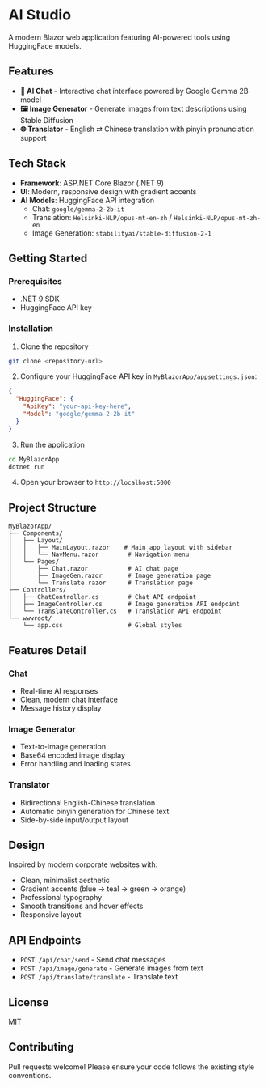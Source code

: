 # AI Studio

A modern Blazor web application featuring AI-powered tools using HuggingFace models.

## Features

- **💬 AI Chat** - Interactive chat interface powered by Google Gemma 2B model
- **🖼️ Image Generator** - Generate images from text descriptions using Stable Diffusion
- **🌐 Translator** - English ⇄ Chinese translation with pinyin pronunciation support

## Tech Stack

- **Framework**: ASP.NET Core Blazor (.NET 9)
- **UI**: Modern, responsive design with gradient accents
- **AI Models**: HuggingFace API integration
  - Chat: `google/gemma-2-2b-it`
  - Translation: `Helsinki-NLP/opus-mt-en-zh` / `Helsinki-NLP/opus-mt-zh-en`
  - Image Generation: `stabilityai/stable-diffusion-2-1`

## Getting Started

### Prerequisites

- .NET 9 SDK
- HuggingFace API key

### Installation

1. Clone the repository
```bash
git clone <repository-url>
```

2. Configure your HuggingFace API key in `MyBlazorApp/appsettings.json`:
```json
{
  "HuggingFace": {
    "ApiKey": "your-api-key-here",
    "Model": "google/gemma-2-2b-it"
  }
}
```

3. Run the application
```bash
cd MyBlazorApp
dotnet run
```

4. Open your browser to `http://localhost:5000`

## Project Structure

```
MyBlazorApp/
├── Components/
│   ├── Layout/
│   │   ├── MainLayout.razor    # Main app layout with sidebar
│   │   └── NavMenu.razor        # Navigation menu
│   └── Pages/
│       ├── Chat.razor           # AI chat page
│       ├── ImageGen.razor       # Image generation page
│       └── Translate.razor      # Translation page
├── Controllers/
│   ├── ChatController.cs        # Chat API endpoint
│   ├── ImageController.cs       # Image generation API endpoint
│   └── TranslateController.cs   # Translation API endpoint
└── wwwroot/
    └── app.css                  # Global styles
```

## Features Detail

### Chat
- Real-time AI responses
- Clean, modern chat interface
- Message history display

### Image Generator
- Text-to-image generation
- Base64 encoded image display
- Error handling and loading states

### Translator
- Bidirectional English-Chinese translation
- Automatic pinyin generation for Chinese text
- Side-by-side input/output layout

## Design

Inspired by modern corporate websites with:
- Clean, minimalist aesthetic
- Gradient accents (blue → teal → green → orange)
- Professional typography
- Smooth transitions and hover effects
- Responsive layout

## API Endpoints

- `POST /api/chat/send` - Send chat messages
- `POST /api/image/generate` - Generate images from text
- `POST /api/translate/translate` - Translate text

## License

MIT

## Contributing

Pull requests welcome! Please ensure your code follows the existing style conventions.
